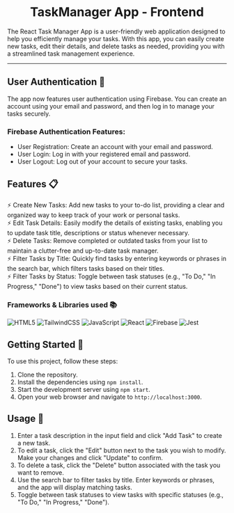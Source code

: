 <div align="center">

<h1><strong>Task</strong>Manager App - Frontend</h1>

</div>


The React Task Manager App is a user-friendly web application designed to help you efficiently manage your tasks. With this app, you can easily create new tasks, edit their details, and delete tasks as needed, providing you with a streamlined task management experience.



---

## User Authentication 🔐

The app now features user authentication using Firebase. You can create an account using your email and password, and then log in to manage your tasks securely.

### Firebase Authentication Features:
- User Registration: Create an account with your email and password.
- User Login: Log in with your registered email and password.
- User Logout: Log out of your account to secure your tasks.


## Features 📋

⚡️ Create New Tasks: Add new tasks to your to-do list, providing a clear and organized way to keep track of your work or personal tasks.\
⚡️ Edit Task Details: Easily modify the details of existing tasks, enabling you to update task title, descriptions or status whenever necessary.\
⚡️ Delete Tasks: Remove completed or outdated tasks from your list to maintain a clutter-free and up-to-date task manager.\
⚡️ Filter Tasks by Title: Quickly find tasks by entering keywords or phrases in the search bar, which filters tasks based on their titles.\
⚡️ Filter Tasks by Status: Toggle between task statuses (e.g., "To Do," "In Progress," "Done") to view tasks based on their current status.

### Frameworks & Libraries used 📚
![HTML5](https://img.shields.io/badge/html5-%23E34F26.svg?style=for-the-badge&logo=html5&logoColor=white)
![TailwindCSS](https://camo.githubusercontent.com/e9b080a6541e5355827ea91b6a0302cbbc54af4705b0c6b0f1561a0957ced2fb/68747470733a2f2f696d672e736869656c64732e696f2f62616467652f5461696c77696e645f4353532d3338423241433f7374796c653d666f722d7468652d6261646765266c6f676f3d7461696c77696e642d637373266c6f676f436f6c6f723d7768697465)
![JavaScript](https://img.shields.io/badge/javascript-%23323330.svg?style=for-the-badge&logo=javascript&logoColor=%23F7DF1E)
![React](https://img.shields.io/badge/react-%2320232a.svg?style=for-the-badge&logo=react&logoColor=%2361DAFB)
![Firebase](https://img.shields.io/badge/Firebase-039BE5?style=for-the-badge&logo=Firebase&logoColor=white)
![Jest](https://img.shields.io/badge/-jest-%23C21325?style=for-the-badge&logo=jest&logoColor=white)



## Getting Started 🚀

To use this project, follow these steps:

1. Clone the repository.
2. Install the dependencies using `npm install`.
3. Start the development server using `npm start`.
4. Open your web browser and navigate to `http://localhost:3000`.

## Usage 🍕
1. Enter a task description in the input field and click "Add Task" to create a new task.
2. To edit a task, click the "Edit" button next to the task you wish to modify. Make your changes and click "Update" to confirm.
3. To delete a task, click the "Delete" button associated with the task you want to remove.
4. Use the search bar to filter tasks by title. Enter keywords or phrases, and the app will display matching tasks.
5. Toggle between task statuses to view tasks with specific statuses (e.g., "To Do," "In Progress," "Done").
